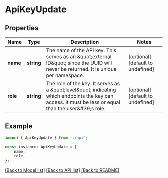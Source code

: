 # ApiKeyUpdate


## Properties

Name | Type | Description | Notes
------------ | ------------- | ------------- | -------------
**name** | **string** | The name of the API key. This serves as an \&quot;external ID\&quot; since the UUID will never be returned. It is unique per namespace.  | [optional] [default to undefined]
**role** | **string** | The role of the key. It serves as a \&quot;level\&quot; indicating which endpoints the key can access. It must be less or equal than the user\&#39;s role.  | [optional] [default to undefined]

## Example

```typescript
import { ApiKeyUpdate } from './api';

const instance: ApiKeyUpdate = {
    name,
    role,
};
```

[[Back to Model list]](../README.md#documentation-for-models) [[Back to API list]](../README.md#documentation-for-api-endpoints) [[Back to README]](../README.md)
